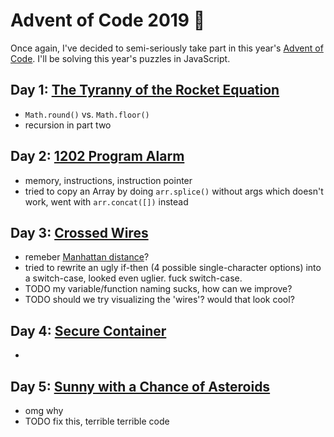 # Advent of Code 2019 🎄

Once again, I've decided to semi-seriously take part in this year's [Advent of Code](https://adventofcode.com/2019). I'll be solving this year's puzzles in JavaScript.

## Day 1: [The Tyranny of the Rocket Equation](https://adventofcode.com/2019/day/1)

- `Math.round()` vs. `Math.floor()`
- recursion in part two

## Day 2: [1202 Program Alarm](https://adventofcode.com/2019/day/2)

- memory, instructions, instruction pointer
- tried to copy an Array by doing `arr.splice()` without args which doesn't work, went with `arr.concat([])` instead

## Day 3: [Crossed Wires](https://adventofcode.com/2019/day/3)

- remeber [Manhattan distance](https://en.wikipedia.org/wiki/Taxicab_geometry)?
- tried to rewrite an ugly if-then (4 possible single-character options) into a switch-case, looked even uglier. fuck switch-case.
- TODO my variable/function naming sucks, how can we improve?
- TODO should we try visualizing the 'wires'? would that look cool?

## Day 4: [Secure Container](https://adventofcode.com/2019/day/4)

- 

## Day 5: [Sunny with a Chance of Asteroids](https://adventofcode.com/2019/day/5)

- omg why
- TODO fix this, terrible terrible code
